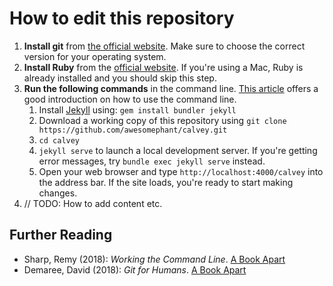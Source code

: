 # How to edit this repository

1. **Install git** from [the official website](https://git-scm.com/). Make sure to choose the correct version for your operating system.
2. **Install Ruby** from the [official website](https://rubyinstaller.org/). If you're using a Mac, Ruby is already installed and you should skip this step.
3. **Run the following commands** in the command line.  [This article](https://lifehacker.com/5633909/who-needs-a-mouse-learn-to-use-the-command-line-for-almost-anything) offers a good introduction on how to use the command line.
    1.  Install [Jekyll](https://jekyllrb.com/) using: ```gem install bundler jekyll```
    2.  Download a working copy of this repository using ```git clone https://github.com/awesomephant/calvey.git```
    3. ```cd calvey```
    4. ```jekyll serve``` to launch a local development server. If you're getting error messages, try ```bundle exec jekyll serve``` instead.
    5. Open your web browser and type ```http://localhost:4000/calvey``` into the address bar. If the site loads, you're ready to start making changes.
4. // TODO: How to add content etc. 

## Further Reading
- Sharp, Remy (2018): *Working the Command Line*. [A Book Apart](https://abookapart.com/products/working-the-command-line)
- Demaree, David (2018): *Git for Humans*. [A Book Apart](https://abookapart.com/products/git-for-humans)